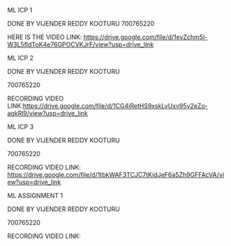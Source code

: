 ML ICP 1

DONE BY VIJENDER REDDY KOOTURU 700765220

HERE IS THE VIDEO LINK: https://drive.google.com/file/d/1evZchm5l-W3L5fldToK4e76GPOCVKJrF/view?usp=drive_link




ML ICP 2 

DONE BY VIJENDER REDDY KOOTURU 

700765220

RECORDING VIDEO LINK:https://drive.google.com/file/d/1CG4iRetHS9xskLyUxv95y2eZo-agkRl9/view?usp=drive_link



ML ICP 3

DONE BY VIJENDER REDDY KOOTURU 

700765220

RECORDING VIDEO LINK: https://drive.google.com/file/d/1tbkWAF3TCJC7tKidJeF6a5Zh9GFFAcVA/view?usp=drive_link


ML ASSIGNMENT 1

DONE BY VIJENDER REDDY KOOTURU

700765220

RECORDING VIDEO LINK:


